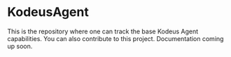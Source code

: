 # KodeusAgent

This is the repository where one can track the base Kodeus Agent capabilities. You can also contribute to this project. Documentation coming up soon.
